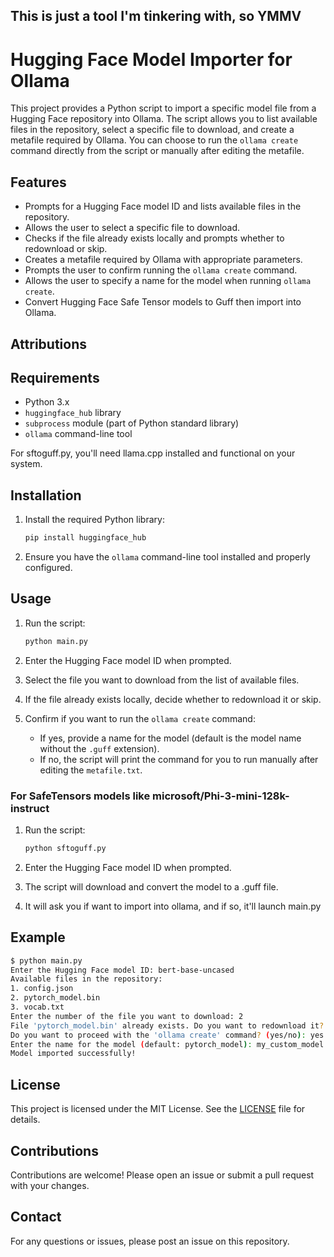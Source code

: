 ## This is just a tool I'm tinkering with, so YMMV

# Hugging Face Model Importer for Ollama

This project provides a Python script to import a specific model file from a Hugging Face repository into Ollama. The script allows you to list available files in the repository, select a specific file to download, and create a metafile required by Ollama. You can choose to run the `ollama create` command directly from the script or manually after editing the metafile.

## Features

- Prompts for a Hugging Face model ID and lists available files in the repository.
- Allows the user to select a specific file to download.
- Checks if the file already exists locally and prompts whether to redownload or skip.
- Creates a metafile required by Ollama with appropriate parameters.
- Prompts the user to confirm running the `ollama create` command.
- Allows the user to specify a name for the model when running `ollama create`.
- Convert Hugging Face Safe Tensor models to Guff then import into Ollama.

## Attributions

## Requirements

- Python 3.x
- `huggingface_hub` library
- `subprocess` module (part of Python standard library)
- `ollama` command-line tool

For sftoguff.py, you'll need llama.cpp installed and functional on your system.

## Installation

1. Install the required Python library:
   ```sh
   pip install huggingface_hub
   ```

2. Ensure you have the `ollama` command-line tool installed and properly configured.

## Usage

1. Run the script:
   ```sh
   python main.py
   ```

2. Enter the Hugging Face model ID when prompted.

3. Select the file you want to download from the list of available files.

4. If the file already exists locally, decide whether to redownload it or skip.

5. Confirm if you want to run the `ollama create` command:
   - If yes, provide a name for the model (default is the model name without the `.guff` extension).
   - If no, the script will print the command for you to run manually after editing the `metafile.txt`.

### For SafeTensors models like microsoft/Phi-3-mini-128k-instruct

1. Run the script:
   ```sh
   python sftoguff.py
   ```

2. Enter the Hugging Face model ID when prompted.

3. The script will download and convert the model to a .guff file.

4. It will ask you if want to import into ollama, and if so, it'll launch main.py


## Example

```sh
$ python main.py
Enter the Hugging Face model ID: bert-base-uncased
Available files in the repository:
1. config.json
2. pytorch_model.bin
3. vocab.txt
Enter the number of the file you want to download: 2
File 'pytorch_model.bin' already exists. Do you want to redownload it? (yes/no): no
Do you want to proceed with the 'ollama create' command? (yes/no): yes
Enter the name for the model (default: pytorch_model): my_custom_model
Model imported successfully!
```

## License

This project is licensed under the MIT License. See the [LICENSE](LICENSE) file for details.

## Contributions

Contributions are welcome! Please open an issue or submit a pull request with your changes.

## Contact

For any questions or issues, please post an issue on this repository.
